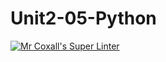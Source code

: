 # Unit2-05-Python
[![Mr Coxall's Super Linter](https://github.com/ICS3U-Programming-Kestrel-B/Unit2-05-Python/workflows/Mr%20Coxall's%20Super%20Linter/badge.svg)](https://github.com/ICS3U-Programming-Kestrel-B/Unit2-05-Python/actions/)

